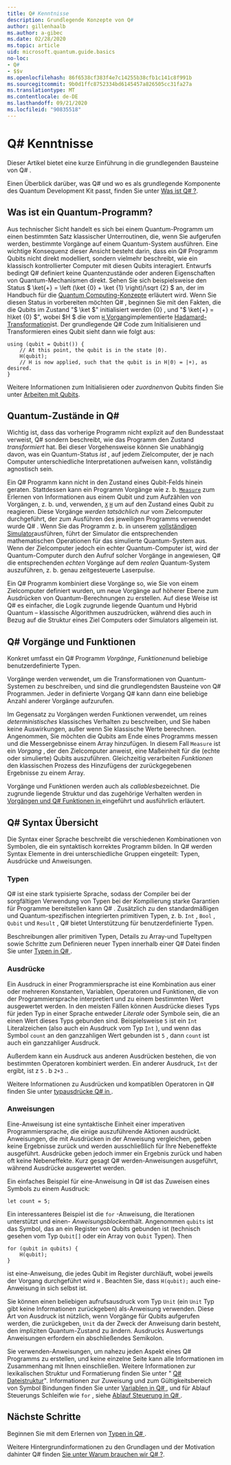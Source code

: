 ```yaml
---
title: Q# Kenntnisse
description: Grundlegende Konzepte von Q#
author: gillenhaalb
ms.author: a-gibec
ms.date: 02/28/2020
ms.topic: article
uid: microsoft.quantum.guide.basics
no-loc:
- Q#
- $$v
ms.openlocfilehash: 86f6538cf383f4e7c14255b38cfb1c141c8f991b
ms.sourcegitcommit: 9b0d1ffc8752334bd6145457a826505cc31fa27a
ms.translationtype: MT
ms.contentlocale: de-DE
ms.lasthandoff: 09/21/2020
ms.locfileid: "90835518"
---
```

# <a name="no-locq-basics"></a>Q# Kenntnisse

Dieser Artikel bietet eine kurze Einführung in die grundlegenden Bausteine von Q# .

Einen Überblick darüber, was Q# und wo es als grundlegende Komponente des Quantum Development Kit passt, finden Sie unter [Was ist Q# ?](xref:microsoft.quantum.overview.q-sharp). 

## <a name="what-is-a-quantum-program"></a>Was ist ein Quantum-Programm?

Aus technischer Sicht handelt es sich bei einem Quantum-Programm um einen bestimmten Satz klassischer Unterroutinen, die, wenn Sie aufgerufen werden, bestimmte Vorgänge auf einem Quantum-System ausführen.
Eine wichtige Konsequenz dieser Ansicht besteht darin, dass ein Q# Programm Qubits nicht direkt modelliert, sondern vielmehr beschreibt, wie ein klassisch kontrollierter Computer mit diesen Qubits interagiert.
Entwurfs bedingt Q# definiert keine Quantenzustände oder anderen Eigenschaften von Quantum-Mechanismen direkt.
Sehen Sie sich beispielsweise den Status $ \ket{+} = \left (\ket {0} + \ket {1} \right)/\sqrt {2} $ an, der im Handbuch für die [Quantum Computing-Konzepte](xref:microsoft.quantum.concepts.intro) erläutert wird.
Wenn Sie diesen Status in vorbereiten möchten Q# , beginnen Sie mit den Fakten, die die Qubits im Zustand "$ \ket $" initialisiert werden {0} , und "$ \ket{+} = h\ket {0} $", wobei $H $ die vom [ `H` Vorgang](xref:microsoft.quantum.intrinsic.h)implementierte [Hadamard-Transformation](xref:microsoft.quantum.glossary#hadamard)ist. Der grundlegende Q# Code zum Initialisieren und Transformieren eines Qubit sieht dann wie folgt aus:

```qsharp
using (qubit = Qubit()) {
    // At this point, the qubit is in the state |0⟩.
    H(qubit);
    // H is now applied, such that the qubit is in H|0⟩ = |+⟩, as desired.
}
```
Weitere Informationen zum Initialisieren oder *zuordnen*von Qubits finden Sie unter [Arbeiten mit Qubits](xref:microsoft.quantum.guide.qubits).

## <a name="quantum-states-in-no-locq"></a>Quantum-Zustände in Q#

Wichtig ist, dass das vorherige Programm nicht explizit auf den Bundesstaat verweist, Q# sondern beschreibt, wie das Programm den Zustand *transformiert* hat.
Bei dieser Vorgehensweise können Sie unabhängig davon, was ein Quantum-Status *ist* , auf jedem Zielcomputer, der je nach Computer unterschiedliche Interpretationen aufweisen kann, vollständig agnostisch sein. 

Ein Q# Programm kann nicht in den Zustand eines Qubit-Felds hinein geraten.
Stattdessen kann ein Programm Vorgänge wie z. b. [`Measure`](xref:microsoft.quantum.intrinsic.measure) zum Erlernen von Informationen aus einem Qubit und zum Aufzählen von Vorgängen, z. b. und, verwenden, [`X`](xref:microsoft.quantum.intrinsic.x) [`H`](xref:microsoft.quantum.intrinsic.h) um auf den Zustand eines Qubit zu reagieren.
Diese Vorgänge *werden tatsächlich nur* vom Zielcomputer durchgeführt, der zum Ausführen des jeweiligen Programms verwendet wurde Q# .
Wenn Sie das Programm z. b. in unserem [vollständigen Simulator](xref:microsoft.quantum.machines.full-state-simulator)ausführen, führt der Simulator die entsprechenden mathematischen Operationen für das simulierte Quantum-System aus.
Wenn der Zielcomputer jedoch ein echter Quantum-Computer ist, wird der Quantum-Computer durch den Aufruf solcher Vorgänge in angewiesen, Q# die entsprechenden *echten* Vorgänge auf dem *realen* Quantum-System auszuführen, z. b. genau zeitgesteuerte Laserpulse.

Ein Q# Programm kombiniert diese Vorgänge so, wie Sie von einem Zielcomputer definiert wurden, um neue Vorgänge auf höherer Ebene zum Ausdrücken von Quantum-Berechnungen zu erstellen.
Auf diese Weise ist Q# es einfacher, die Logik zugrunde liegende Quantum und Hybrid Quantum – klassische Algorithmen auszudrücken, während dies auch in Bezug auf die Struktur eines Ziel Computers oder Simulators allgemein ist.

## <a name="no-locq-operations-and-functions"></a>Q# Vorgänge und Funktionen

Konkret umfasst ein Q# Programm *Vorgänge*, *Funktionen*und beliebige benutzerdefinierte Typen. 

Vorgänge werden verwendet, um die Transformationen von Quantum-Systemen zu beschreiben, und sind die grundlegendsten Bausteine von Q# Programmen. Jeder in definierte Vorgang Q# kann dann eine beliebige Anzahl anderer Vorgänge aufzurufen.

Im Gegensatz zu Vorgängen werden Funktionen verwendet, um reines *deterministisches* klassisches Verhalten zu beschreiben, und Sie haben keine Auswirkungen, außer wenn Sie klassische Werte berechnen. Angenommen, Sie möchten die Qubits am Ende eines Programms messen und die Messergebnisse einem Array hinzufügen.
In diesem Fall `Measure` ist ein *Vorgang* , der den Zielcomputer anweist, eine Maßeinheit für die (echte oder simulierte) Qubits auszuführen. Gleichzeitig verarbeiten *Funktionen* den klassischen Prozess des Hinzufügens der zurückgegebenen Ergebnisse zu einem Array.

Vorgänge und Funktionen werden auch als *callables*bezeichnet. Die zugrunde liegende Struktur und das zugehörige Verhalten werden in [Vorgängen und Q# Funktionen in ](xref:microsoft.quantum.guide.operationsfunctions)eingeführt und ausführlich erläutert.


## <a name="no-locq-syntax-overview"></a>Q# Syntax Übersicht

Die Syntax einer Sprache beschreibt die verschiedenen Kombinationen von Symbolen, die ein syntaktisch korrektes Programm bilden.
In Q# werden Syntax Elemente in drei unterschiedliche Gruppen eingeteilt: Typen, Ausdrücke und Anweisungen.

### <a name="types"></a>Typen
Q# ist eine stark typisierte Sprache, sodass der Compiler bei der sorgfältigen Verwendung von Typen bei der Kompilierung starke Garantien für Programme bereitstellen kann Q# .
Zusätzlich zu den standardmäßigen und Quantum-spezifischen integrierten primitiven Typen, z. b. `Int` , `Bool` , `Qubit` und `Result` , Q# bietet Unterstützung für benutzerdefinierte Typen.

Beschreibungen aller primitiven Typen, Details zu Array-und Tupeltypen sowie Schritte zum Definieren neuer Typen innerhalb einer Q# Datei finden Sie unter [Typen in Q# ](xref:microsoft.quantum.guide.types).

### <a name="expressions"></a>Ausdrücke
Ein Ausdruck in einer Programmiersprache ist eine Kombination aus einer oder mehreren Konstanten, Variablen, Operatoren und Funktionen, die von der Programmiersprache interpretiert und zu einem bestimmten Wert ausgewertet werden.
In den meisten Fällen können Ausdrücke dieses Typs für jeden Typ in einer Sprache entweder *Literale* oder Symbole sein, die an einen Wert dieses Typs gebunden sind.
Beispielsweise `5` ist ein `Int` Literalzeichen (also auch ein Ausdruck vom Typ `Int` ), und wenn das Symbol `count` an den ganzzahligen Wert gebunden ist `5` , dann `count` ist auch ein ganzzahliger Ausdruck.

Außerdem kann ein Ausdruck aus anderen Ausdrücken bestehen, die von bestimmten Operatoren kombiniert werden.
Ein anderer Ausdruck, `Int` der ergibt, ist z `5` . b `2+3` ..

Weitere Informationen zu Ausdrücken und kompatiblen Operatoren in Q# finden Sie unter [typausdrücke Q# in ](xref:microsoft.quantum.guide.expressions). 

### <a name="statements"></a>Anweisungen 
Eine-Anweisung ist eine syntaktische Einheit einer imperativen Programmiersprache, die einige auszuführende Aktionen ausdrückt. Anweisungen, die mit Ausdrücken in der Anweisung vergleichen, geben keine Ergebnisse zurück und werden ausschließlich für Ihre Nebeneffekte ausgeführt. Ausdrücke geben jedoch immer ein Ergebnis zurück und haben oft keine Nebeneffekte. Kurz gesagt Q# werden-Anweisungen ausgeführt, während Ausdrücke ausgewertet werden.

Ein einfaches Beispiel für eine-Anweisung in Q# ist das Zuweisen eines Symbols zu einem Ausdruck:
```qsharp
let count = 5;
```

Ein interessanteres Beispiel ist die `for` -Anweisung, die Iterationen unterstützt und einen- *Anweisungsblock*enthält.
Angenommen `qubits` ist das Symbol, das an ein Register von Qubits gebunden ist (technisch gesehen vom Typ `Qubit[]` oder ein Array von `Qubit` Typen). Then
```qsharp
for (qubit in qubits) {
    H(qubit);
}
```
ist eine-Anweisung, die jedes Qubit im Register durchläuft, wobei jeweils der Vorgang durchgeführt wird `H` . Beachten Sie, dass `H(qubit);` auch eine-Anweisung in sich selbst ist.

Sie können einen beliebigen aufrufsausdruck vom Typ `Unit` (ein `Unit` Typ gibt keine Informationen zurückgeben) als-Anweisung verwenden.
Diese Art von Ausdruck ist nützlich, wenn Vorgänge für Qubits aufgerufen werden, die zurückgeben, `Unit` da der Zweck der Anweisung darin besteht, den impliziten Quantum-Zustand zu ändern.
Ausdrucks Auswertungs Anweisungen erfordern ein abschließendes Semikolon.

Sie verwenden-Anweisungen, um nahezu jeden Aspekt eines Q# Programms zu erstellen, und keine einzelne Seite kann alle Informationen im Zusammenhang mit Ihnen einschließen.
Weitere Informationen zur lexikalischen Struktur und Formatierung finden Sie unter " [ Q# Dateistruktur](xref:microsoft.quantum.guide.filestructure)". Informationen zur Zuweisung und zum Gültigkeitsbereich von Symbol Bindungen finden Sie unter [Variablen in Q# ](xref:microsoft.quantum.guide.variables), und für Ablauf Steuerungs Schleifen wie `for` , siehe [Ablauf Steuerung in Q# ](xref:microsoft.quantum.guide.controlflow).

## <a name="next-steps"></a>Nächste Schritte

Beginnen Sie mit dem Erlernen von [Typen in Q# ](xref:microsoft.quantum.guide.types).

Weitere Hintergrundinformationen zu den Grundlagen und der Motivation dahinter Q# finden [Sie unter Warum brauchen wir Q# ?](https://devblogs.microsoft.com/qsharp/why-do-we-need-q/).
